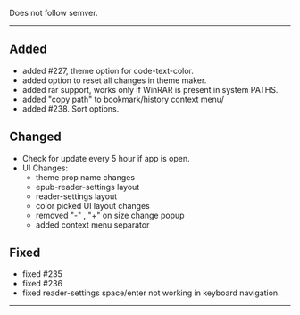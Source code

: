 Does not follow semver.

---

## Added

- added #227, theme option for code-text-color.
- added option to reset all changes in theme maker.
- added rar support, works only if WinRAR is present in system PATHS.
- added "copy path" to bookmark/history context menu/
- added #238. Sort options.

## Changed

- Check for update every 5 hour if app is open.
- UI Changes:
  - theme prop name changes
  - epub-reader-settings layout
  - reader-settings layout
  - color picked UI layout changes
  - removed "-" , "+" on size change popup
  - added context menu separator

## Fixed

- fixed #235
- fixed #236
- fixed reader-settings space/enter not working in keyboard navigation.

---